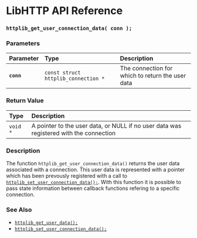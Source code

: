 # LibHTTP API Reference

### `httplib_get_user_connection_data( conn );`

### Parameters

| Parameter | Type | Description |
| :--- | :--- | :--- |
|**`conn`**|`const struct httplib_connection *`|The connection for which to return the user data|

### Return Value

| Type | Description | 
| :--- | :--- |
|`void *`|A pointer to the user data, or NULL if no user data was registered with the connection|

### Description

The function `httplib_get_user_connection_data()` returns the user data associated with a connection. This user data is represented with a pointer which has been prevously registered with a call to [`httplib_set_user_connection_data();`](httplib_set_user_connection_data.md). With this function it is possible to pass state information between callback functions refering to a specific connection.

### See Also

* [`httplib_get_user_data();`](httplib_get_user_data.md)
* [`httplib_set_user_connection_data();`](httplib_set_user_connection_data.md)
